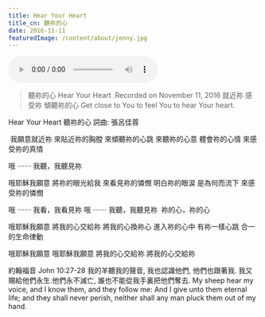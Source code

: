 ```yaml
---
title: Hear Your Heart
title_cn: 聽祢的心
date: 2016-11-11
featuredImage: /content/about/jenny.jpg
---
```


<audio controls src="/content/posts/hear-your-heart/hear_your_heart.mp3"></audio>

> 聽祢的心
> Hear Your Heart
> .Recorded on November 11, 2016
> 就近祢
> 感受祢
> 傾聽祢的心
> Get close to You
> to feel You
> to hear Your heart.

Hear Your Heart
聽祢的心
詞曲: 張呂佳蓉

​ 我願意就近祢
來貼近祢的胸膛
來傾聽祢的心跳
來聽祢的心意
體會祢的心情
來感受祢的真情

哦 ⋯⋯ 我聽，我聽見祢

哦耶穌我願意
將祢的眼光給我
來看見祢的憐憫
明白祢的眼涙
是為何而流下
來感受祢的憐憫

哦 ⋯⋯ 我看，我看見祢
哦 ⋯⋯ 我聽，我聽見祢 ​
祢的心，祢的心

哦耶穌我願意
將我的心交給祢
將我的心換祢心
進入祢的心中
有祢一樣心跳
合一的生命律動

哦耶穌我願意
哦耶穌我願意
將我的心交給祢
將我的心交給祢

約翰福音 John 10:27-28
我的羊聽我的聲音, 我也認識他們, 他們也跟著我. 我又賜給他們永生.他們永不滅亡, 誰也不能從我手裏把他們奪去.
My sheep hear my voice, and I know them, and they follow me: And I give unto them eternal life; and they shall never perish, neither shall any man pluck them out of my hand.
